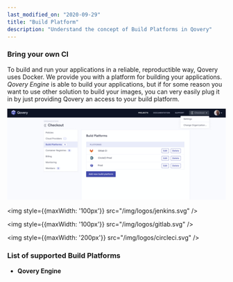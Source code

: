 ```yaml
---
last_modified_on: "2020-09-29"
title: "Build Platform"
description: "Understand the concept of Build Platforms in Qovery"
---
```

### Bring your own CI

To build and run your applications in a reliable, reproductible way, Qovery uses Docker. We provide you with
a platform for building your applications. *Qovery Engine* is able to build your applications, but if for some reason you
want to use other solution to build your images, you can very easily plug it in by just providing Qovery an access to your
build platform.

<img src="/img/build-platforms.png" />

<div style={{display: 'flex', justifyContent: 'space-evenly'}}>

<img style={{maxWidth: '100px'}} src="/img/logos/jenkins.svg" />

<img style={{maxWidth: '100px'}} src="/img/logos/gitlab.svg" />

<img style={{maxWidth: '200px'}} src="/img/logos/circleci.svg" />

</div>

<!---
TODO IMAGE CODE -> BUILD PLATFORM -> APP/DOCKER IMAGE
-->

### List of supported Build Platforms
- **Qovery Engine**



